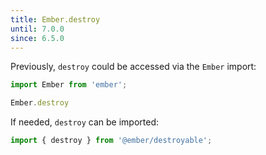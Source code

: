 ```yaml
---
title: Ember.destroy
until: 7.0.0
since: 6.5.0
---
```



Previously, `destroy` could be accessed via the `Ember` import:
```js
import Ember from 'ember';

Ember.destroy
```

If needed, `destroy` can be imported:
```js
import { destroy } from '@ember/destroyable';
```
